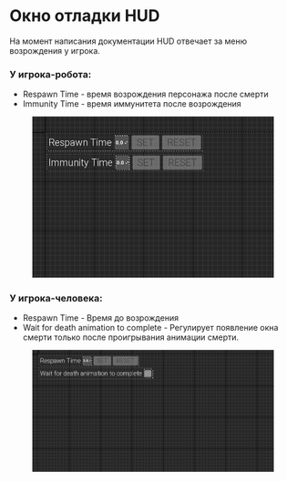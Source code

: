 # Окно отладки HUD

На момент написания документации HUD отвечает за меню возрождения у игрока.

### У игрока-робота:

* Respawn Time  - время возрождения персонажа после смерти
* Immunity Time - время иммунитета после возрождения

<figure><img src="../../../.gitbook/assets/image (96).png" alt=""><figcaption></figcaption></figure>

### У игрока-человека:

* Respawn Time - Время до возрождения
* Wait for death animation to complete - Регулирует появление окна смерти только после проигрывания анимации смерти.

<figure><img src="../../../.gitbook/assets/image (97).png" alt=""><figcaption></figcaption></figure>
